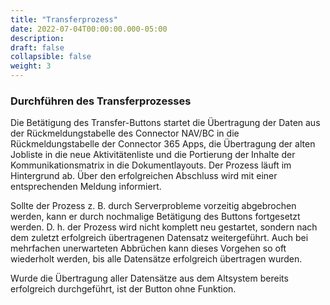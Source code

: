 ```yaml
---
title: "Transferprozess"
date: 2022-07-04T00:00:00.000-05:00
description: 
draft: false
collapsible: false
weight: 3
---
```

### Durchführen des Transferprozesses

Die Betätigung des Transfer-Buttons startet die Übertragung der Daten aus der Rückmeldungstabelle des Connector NAV/BC in die Rückmeldungstabelle der Connector 365 Apps, die Übertragung der alten Jobliste in die neue Aktivitätenliste und die Portierung der Inhalte der Kommunikationsmatrix in die Dokumentlayouts.
Der Prozess läuft im Hintergrund ab. Über den erfolgreichen Abschluss wird mit einer entsprechenden Meldung informiert.

Sollte der Prozess z. B. durch Serverprobleme vorzeitig abgebrochen werden, kann er durch nochmalige Betätigung des Buttons fortgesetzt werden. D. h. der Prozess wird nicht komplett neu gestartet, sondern nach dem zuletzt erfolgreich übertragenen Datensatz weitergeführt. Auch bei mehrfachen unerwarteten Abbrüchen kann dieses Vorgehen so oft wiederholt werden, bis alle Datensätze erfolgreich übertragen wurden.

Wurde die Übertragung aller Datensätze aus dem Altsystem bereits erfolgreich durchgeführt, ist der Button ohne Funktion.
